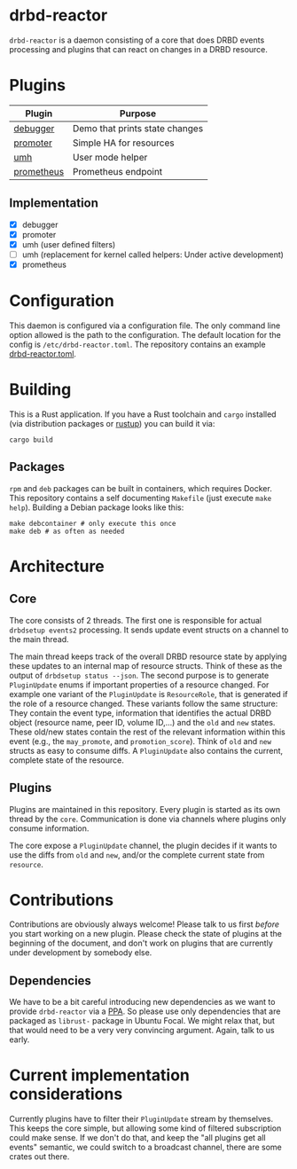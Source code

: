 # drbd-reactor

`drbd-reactor` is a daemon consisting of a core that does DRBD events processing and plugins that can react on
changes in a DRBD resource.

# Plugins

| Plugin                           | Purpose                        |
| -------------------------------- | ------------------------------ |
| [debugger](/doc/debugger.md)     | Demo that prints state changes |
| [promoter](/doc/promoter.md)     | Simple HA for resources        |
| [umh](/doc/umh.md)               | User mode helper               |
| [prometheus](/doc/prometheus.md) | Prometheus endpoint            |

## Implementation
- [x] debugger
- [x] promoter
- [x] umh (user defined filters)
- [ ] umh (replacement for kernel called helpers: Under active development)
- [x] prometheus

# Configuration
This daemon is configured via a configuration file. The only command line option allowed is the path to the
configuration. The default location for the config is `/etc/drbd-reactor.toml`. The repository contains an example
[drbd-reactor.toml](/example/drbd-reactor.toml).

# Building

This is a Rust application. If you have a Rust toolchain and `cargo` installed (via distribution packages or
[rustup](https://rustup.sh)) you can build it via:

```
cargo build
```

## Packages

`rpm` and `deb` packages can be built in containers, which requires Docker. This repository contains a self
documenting `Makefile` (just execute `make help`). Building a Debian package looks like this:

```
make debcontainer # only execute this once
make deb # as often as needed
```

# Architecture

## Core

The core consists of 2 threads. The first one is responsible for actual `drbdsetup events2` processing. It
sends update event structs on a channel to the main thread.

The main thread keeps track of the overall DRBD resource state by applying these updates to an internal map of
resource structs. Think of these as the output of `drbdsetup status --json`. The second purpose is to generate
`PluginUpdate` enums if important properties of a resource changed. For example one variant of the
`PluginUpdate` is `ResourceRole`, that is generated if the role of a resource changed. These variants follow
the same structure: They contain the event type, information that identifies the actual DRBD object (resource
name, peer ID, volume ID,...) and the `old` and `new` states. These old/new states contain the rest of
the relevant information within this event (e.g., the `may_promote`, and `promotion_score`). Think of `old`
and `new` structs as easy to consume diffs. A `PluginUpdate` also contains the current, complete state of the
resource.

## Plugins

Plugins are maintained in this repository. Every plugin is started as its own thread by the `core`.
Communication is done via channels where plugins only consume information.

The core expose a `PluginUpdate` channel, the plugin decides if it wants to use the diffs from `old` and
`new`, and/or the complete current state from `resource`.

# Contributions

Contributions are obviously always welcome! Please talk to us first *before* you start working on a new
plugin. Please check the state of plugins at the beginning of the document, and don't work on plugins that are
currently under development by somebody else.

## Dependencies

We have to be a bit careful introducing new dependencies as we want to provide `drbd-reactor` via a
[PPA](https://launchpad.net/~linbit/+archive/ubuntu/linbit-drbd9-stack). So please use only dependencies that
are packaged as `librust-` package in Ubuntu Focal. We might relax that, but that would need to be a very very
convincing argument. Again, talk to us early.

# Current implementation considerations
Currently plugins have to filter their `PluginUpdate` stream by themselves. This keeps the core simple, but
allowing some kind of filtered subscription could make sense. If we don't do that, and keep the "all plugins
get all events" semantic, we could switch to a broadcast channel, there are some crates out there.
